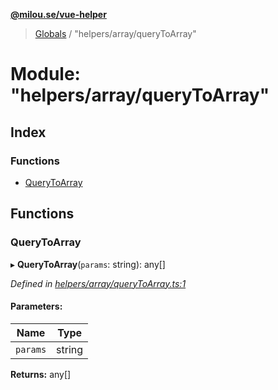 **[@milou.se/vue-helper](../README.md)**

> [Globals](../globals.md) / "helpers/array/queryToArray"

# Module: "helpers/array/queryToArray"

## Index

### Functions

* [QueryToArray](_helpers_array_querytoarray_.md#querytoarray)

## Functions

### QueryToArray

▸ **QueryToArray**(`params`: string): any[]

*Defined in [helpers/array/queryToArray.ts:1](https://github.com/milou-se/milou-vue-helper/blob/41b4934/src/helpers/array/queryToArray.ts#L1)*

#### Parameters:

Name | Type |
------ | ------ |
`params` | string |

**Returns:** any[]
